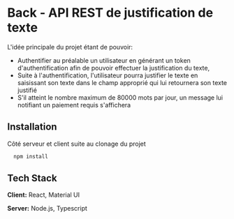 
# Back - API REST de justification de texte



L'idée principale du projet étant de pouvoir:
* Authentifier au préalable un utilisateur en générant un token d'authentification afin de pouvoir effectuer la justification du texte,
* Suite à l'authentification, l'utilisateur pourra justifier le texte en saisissant son texte dans le champ approprié qui lui retournera son texte justifié
* S'il atteint le nombre maximum de 80000 mots par jour, un message lui notifiant un paiement requis s'affichera





## Installation

Côté serveur et client suite au clonage du projet

```bash
  npm install
```
    
## Tech Stack

**Client:** React, Material UI

**Server:** Node.js, Typescript

